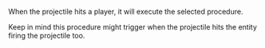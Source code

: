 When the projectile hits a player, it will execute the selected procedure.

Keep in mind this procedure might trigger when the projectile hits the entity firing the projectile too.
